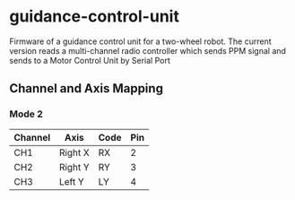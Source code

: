 # guidance-control-unit
Firmware of a guidance control unit for a two-wheel robot.
The current version reads a multi-channel radio controller which sends PPM signal and sends to a Motor Control Unit by Serial Port

## Channel and Axis Mapping

### Mode 2

Channel | Axis | Code | Pin
--- | --- | --- | ---
CH1 | Right X | RX | 2
CH2 | Right Y | RY | 3
CH3 | Left Y | LY | 4
